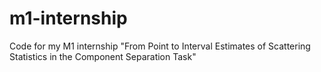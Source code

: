 # m1-internship
Code for my M1 internship "From Point to Interval Estimates of Scattering Statistics in the Component Separation Task"
